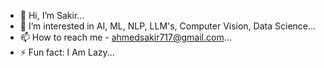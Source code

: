 - 👋 Hi, I’m Sakir...
- 👀 I’m interested in AI, ML, NLP, LLM's, Computer Vision, Data Science...
- 📫 How to reach me - ahmedsakir717@gmail.com...
- ⚡ Fun fact: I Am Lazy...

